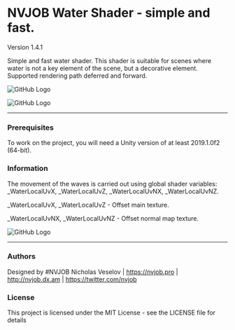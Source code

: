 # NVJOB Water Shader - simple and fast.

Version 1.4.1

Simple and fast water shader. This shader is suitable for scenes where water is not a key element of the scene, but a decorative element. Supported rendering path deferred and forward.

![GitHub Logo](https://lh3.googleusercontent.com/FtJ2jlK_x44Ck3H5dIm5bHzsuk6azmb74QTCctWrAeUFDp4qIpffIISW5XPfieR6ElYfVIZe3N4y1nUDQT_0h7fdsnezQ-DdNtj3lknTpXmQQij8PWPvVi-ZlQQut80Mb57H9s8nS8zT4U_v2MTGcQs51MJx1YKRPxtRrZAXEg7StUWvQooy3xSz4TP1hcgF-vpBE0w9Bvk9Vg5mnmAg4sbZOz708ZXYB2UL4jKxdTRLy3ImsYCt06mOMJ3Q7t33d_ZDqY-N19rim4ZQx59JhEEzcC5EfUpGK3qGesyq3uHGHIa9_L5A_P_5_2TOHcOi0JPF7dRK_sicEL4PQRduZLd2BMXDr3radFJl6ZjnC32i_UzL2F83jkOto9wA0hVIsDe0v27WwRGfgmNOh3nvC1kIul-0b3K-7ksj8tRtQYmOqXjM6PSbkfu99wl24bbbd8L-iybX8Qtxn9VwGgNFRh0ZcP7pCjzCeehA41f8EfonznvKs_ihKXeiexEyX1Y_HOCwVy-t0GITLln6UjjBPpMB_LxpEzQHF2u_hs_lwnKie2o6TR7T42BIq42mcmZb7_ucqzq7c_8k7EcffDN982fecqdWOfb3c77BfGAjtBiDybMEVSe20-WZL-goXbx9pdx2RVOqu2dLp_E7HJtVk1WvoqfxQc50o8mqeWqfVizpfOysCkLXKF9hJX6tQL1R26nROHM8Cqyy6A5vX8kE-9Is=w1636-h916-no)

![GitHub Logo](https://lh3.googleusercontent.com/YslObkHcSacVWd-8PWRIj3plwJFu_loHQiriS81Gy3fQZ3uukjBuK0EuOLlWEdaNKrq6BkEzDyGHvN6TvUwv1-HUhWlU4yuEhGazNyIoswIotVqF0DEa-WlZjKAHO0a5jG5XSa9MbZV3CkFYuBJzzXjpc0aXUC8HIcrPKRtiRvPEEOnmH5PTI956OFd8YZ82WvQNPa80wy1sDJDVBIAhMgadrw4JXJ6LME7VtX4-je97LBa7u6GXyzSTXD3xlARUemnQ48FLfqgibGWQJYSA7MKl39LPbFMMxSpIXRohw6ranmMbAXJP16MqbBOfLv1Xy2ERiMViMCem1nptIp6XRnXIZ5IUgyCgh84nXHCkRm4GG0eJJv66tYo6Z3dHy589TUkBDHlL3yrCcHx55E2WCwtVM91xAWhyCntxP31LBaV2hAkw4nKa0DPZWU545tX1IrvnXC7L231nnLOQrNYIpGRbG7T5MfqBGWQQeQulIIlOCgxCOc_OsUJQcTdEevlopCQTMPpHVrunO-Ht0NJpNBtb4j8wGNFTcl5tk3aq2lJfxk_WXbD88pSdwVloK3jDcVW2IZ5mnyB9IuK_bYRHyeSZ0t8oSewDKeUlbIOpoWUyNRN-6IA9oXqf3mBvTqsLz1KbLPfjW-JNvXv-OHfrnlpKzFLdX6X623GXz5hHZ3-DpseDZXj8D_bpJLFPwriUHgOZ8IRPv_lcHCgwF18Cmygu=w1636-h916-no)

------------------------------------

### Prerequisites

To work on the project, you will need a Unity version of at least 2019.1.0f2 (64-bit).

### Information

The movement of the waves is carried out using global shader variables: _WaterLocalUvX, _WaterLocalUvZ, _WaterLocalUvNX, _WaterLocalUvNZ.

_WaterLocalUvX, _WaterLocalUvZ - Offset main texture.

_WaterLocalUvNX, _WaterLocalUvNZ - Offset normal map texture.


![GitHub Logo](https://lh3.googleusercontent.com/zpGEbAfdPEVf2EJH4om8x7kGZik0Wl8xOl3SKyhm7bBmcT2S0SdUtiPlV-mBkHs7JXNI2Lu2JqUGx7-_G_eU4Qza4z2uWLYtH7PBH8JXzb4TLWZMqsSmRexXFqaeQJoJYL8Bp8StncFEDV8f6kjHz4zDtILshcVgWpwhWN8Z6I-nUq1Csu6FSmB-lnFCFLhDwglf_NZmQf9RQYSFjNWDBbiAqOT6c3rNAySAmHiGf5xija_0Rf0sVZu81wv64ZOP3Bmsh_e78l3i-lwhwj43G0F9fE6ZYETv_QkmpIHfMTBwKl7dNgXXOG8MOpJ-ua18VxDHp4-zp1qI0CLk5xsRvINxam3ROGUEARFvBh9Qm3nDOeNRE-U_ogePPEcpiZ0HXF-qS9-N4oDqUVp7wjCazbTdaYzDsBjSjyzXZdtl9A0BicG5JrI3HTpjuxkRLrjaQytmfUBcK1N9xTWSJcpS0WUoLo9R4ufOFMub6hsw-H1pfc3qL5vxP4FLDKFQ2eujsnSYKackT78w16uUpTdZhpPHFdZGDrXM8rizcrW0khThGC-OhN0yk0CjyvUShWRN9ikFZE1Mmv9UE8Oz7lBgf-gCZUL3OuUeCCEYSRkIgDaYxSwfTsGgtvGUrUCljRxMEIOBaPaNYjPCWKRgbWFOGt19I-5uItl1v3zfdLVu8ZIHYXhIf3ZNjUMPLMYnj_nB7ve7l1Q88Z9AgTvXAPNiLiEv=w383-h859-no)

------------------------------------

### Authors
Designed by #NVJOB Nicholas Veselov | https://nvjob.pro | http://nvjob.dx.am | https://twitter.com/nvjob

### License
This project is licensed under the MIT License - see the LICENSE file for details
